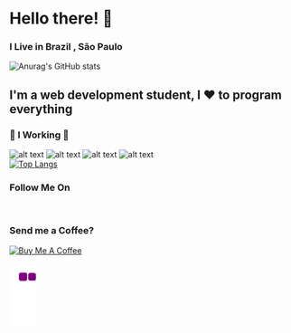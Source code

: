 

[logo]: https://github.com/adam-p/markdown-here/raw/master/src/common/images/icon48.png "Logo Title Text 2"

# Hello there! :wave:
### I Live in **Brazil** , São Paulo
![Anurag's GitHub stats](https://github-readme-stats.vercel.app/api?username=DxmLima&show_icons=true&theme=algolia)
## I'm a web development student, I :heart: to program everything 
### :large_orange_diamond: I Working :large_orange_diamond:
![alt text](https://img.shields.io/badge/JavaScript-323330?style=for-the-badge&logo=javascript&logoColor=F7DF1E)
![alt text](https://img.shields.io/badge/HTML5-E34F26?style=for-the-badge&logo=html5&logoColor=white)
![alt text](https://img.shields.io/badge/CSS3-1572B6?style=for-the-badge&logo=css3&logoColor=white)
![alt text](https://img.shields.io/badge/Python-14354C?style=for-the-badge&logo=python&logoColor=white)<br>
[![Top Langs](https://github-readme-stats.vercel.app/api/top-langs/?username=DxmLima&layout=compact&theme=radical)](https://github.com/anuraghazra/github-readme-stats)

### Follow Me On 
<a href="https://www.instagram.com/dxm_lima/" rel="Insta"><img src="https://img.shields.io/badge/Instagram-E4405F?style=for-the-badge&logo=instagram&logoColor=white" alt="" /></a>
<a href="https://www.linkedin.com/in/mateus-lima-832858217/" rel="LinkedIn"><img src="https://img.shields.io/badge/LinkedIn-0077B5?style=for-the-badge&logo=linkedin&logoColor=white" alt="" /></a>
### Send me a Coffee?
<a href="https://www.buymeacoffee.com/DxmLima" target="_blank"><img src="https://cdn.buymeacoffee.com/buttons/default-orange.png" alt="Buy Me A Coffee" height="41" width="174"></a>

![snake gif](https://github.com/DxmLima/DxmLima/blob/output/github-contribution-grid-snake.gif)
